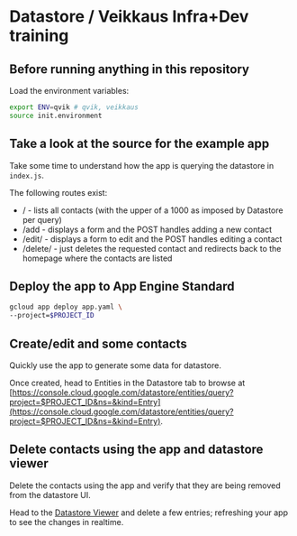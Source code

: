 # Datastore / Veikkaus Infra+Dev training

## Before running anything in this repository

Load the environment variables:

```sh
export ENV=qvik # qvik, veikkaus
source init.environment
```

## Take a look at the source for the example app

Take some time to understand how the app is querying the datastore in `index.js`.

The following routes exist:

* / - lists all contacts (with the upper of a 1000 as imposed by Datastore per query)
* /add - displays a form and the POST handles adding a new contact
* /edit/<contact-id> - displays a form to edit and the POST handles editing a contact
* /delete/<contact-id> - just deletes the requested contact and redirects back to the homepage where the contacts are listed

## Deploy the app to App Engine Standard

```sh
gcloud app deploy app.yaml \
--project=$PROJECT_ID
```

## Create/edit and some contacts

Quickly use the app to generate some data for datastore.

Once created, head to Entities in the Datastore tab to browse at [https://console.cloud.google.com/datastore/entities/query?project=$PROJECT_ID&ns=&kind=Entry](https://console.cloud.google.com/datastore/entities/query?project=$PROJECT_ID&ns=&kind=Entry).

## Delete contacts using the app and datastore viewer

Delete the contacts using the app and verify that they are being removed from the datastore UI.

Head to the [Datastore Viewer](https://console.cloud.google.com/datastore/entities/query?project=$PROJECT_ID&ns=&kind=Entry) and delete a few entries; refreshing your app to see the changes in realtime.